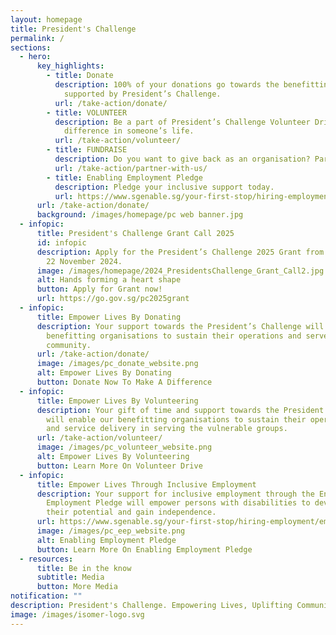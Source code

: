 ```yaml
---
layout: homepage
title: President's Challenge
permalink: /
sections:
  - hero:
      key_highlights:
        - title: Donate
          description: 100% of your donations go towards the benefitting organisations
            supported by President’s Challenge.
          url: /take-action/donate/
        - title: VOLUNTEER
          description: Be a part of President’s Challenge Volunteer Drive and make a
            difference in someone’s life.
          url: /take-action/volunteer/
        - title: FUNDRAISE
          description: Do you want to give back as an organisation? Partner with us.
          url: /take-action/partner-with-us/
        - title: Enabling Employment Pledge
          description: Pledge your inclusive support today.
          url: https://www.sgenable.sg/your-first-stop/hiring-employment/employers/pledge
      url: /take-action/donate/
      background: /images/homepage/pc web banner.jpg
  - infopic:
      title: President's Challenge Grant Call 2025
      id: infopic
      description: Apply for the President’s Challenge 2025 Grant from 19 September to
        22 November 2024.
      image: /images/homepage/2024_PresidentsChallenge_Grant_Call2.jpg
      alt: Hands forming a heart shape
      button: Apply for Grant now!
      url: https://go.gov.sg/pc2025grant
  - infopic:
      title: Empower Lives By Donating
      description: Your support towards the President’s Challenge will enable
        benefitting organisations to sustain their operations and serve the
        community.
      url: /take-action/donate/
      image: /images/pc_donate_website.png
      alt: Empower Lives By Donating
      button: Donate Now To Make A Difference
  - infopic:
      title: Empower Lives By Volunteering
      description: Your gift of time and support towards the President’s Challenge
        will enable our benefitting organisations to sustain their operations
        and service delivery in serving the vulnerable groups.
      url: /take-action/volunteer/
      image: /images/pc_volunteer_website.png
      alt: Empower Lives By Volunteering
      button: Learn More On Volunteer Drive
  - infopic:
      title: Empower Lives Through Inclusive Employment
      description: Your support for inclusive employment through the Enabling
        Employment Pledge will empower persons with disabilities to develop
        their potential and gain independence.
      url: https://www.sgenable.sg/your-first-stop/hiring-employment/employers/pledge
      image: /images/pc_eep_website.png
      alt: Enabling Employment Pledge
      button: Learn More On Enabling Employment Pledge
  - resources:
      title: Be in the know
      subtitle: Media
      button: More Media
notification: ""
description: President's Challenge. Empowering Lives, Uplifting Communities.
image: /images/isomer-logo.svg
---
```

